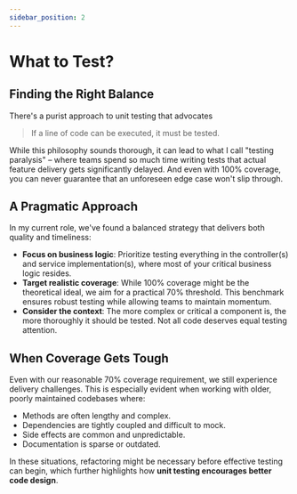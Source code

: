 ```yaml
---
sidebar_position: 2
---
```


# What to Test?

## Finding the Right Balance

There's a purist approach to unit testing that advocates

> If a line of code can be executed, it must be tested.

While this philosophy sounds thorough, it can lead to what I call "testing paralysis" – where teams spend so much time writing tests that actual feature delivery gets significantly delayed. And even with 100% coverage, you can never guarantee that an unforeseen edge case won't slip through.

## A Pragmatic Approach

In my current role, we've found a balanced strategy that delivers both quality and timeliness:

- **Focus on business logic**: Prioritize testing everything in the controller(s) and service implementation(s), where most of your critical business logic resides.
- **Target realistic coverage**: While 100% coverage might be the theoretical ideal, we aim for a practical 70% threshold. This benchmark ensures robust testing while allowing teams to maintain momentum.
- **Consider the context**: The more complex or critical a component is, the more thoroughly it should be tested. Not all code deserves equal testing attention.

## When Coverage Gets Tough

Even with our reasonable 70% coverage requirement, we still experience delivery challenges. This is especially evident when working with older, poorly maintained codebases where:

- Methods are often lengthy and complex.
- Dependencies are tightly coupled and difficult to mock.
- Side effects are common and unpredictable.
- Documentation is sparse or outdated.

In these situations, refactoring might be necessary before effective testing can begin, which further highlights how **unit testing encourages better code design**.